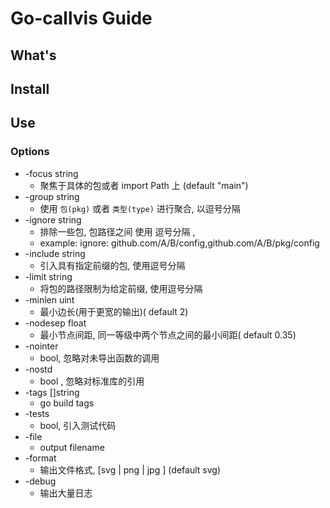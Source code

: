 # Go-callvis Guide

## What's



## Install



## 

## Use

### Options

* -focus string
  *  聚焦于具体的包或者 import Path 上 (default "main")
* -group string
  * 使用 `包(pkg)` 或者 `类型(type)` 进行聚合, 以逗号分隔
* -ignore string
  * 排除一些包, 包路径之间 使用 逗号分隔 ,
  * example: ignore: github.com/A/B/config,github.com/A/B/pkg/config 
* -include string
  * 引入具有指定前缀的包, 使用逗号分隔
* -limit string
  * 将包的路径限制为给定前缀, 使用逗号分隔
* -minlen uint
  * 最小边长(用于更宽的输出)( default 2)
* -nodesep float
  * 最小节点间距, 同一等级中两个节点之间的最小间距( default 0.35)
* -nointer
  * bool, 忽略对未导出函数的调用
* -nostd
  * bool , 忽略对标准库的引用
* -tags []string
  * go build tags 
* -tests
  * bool, 引入测试代码
* -file
  * output filename 
* -format
  * 输出文件格式, [svg | png | jpg ] (default svg)
* -debug
  * 输出大量日志

